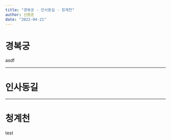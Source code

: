 ```yaml
---
title: "경복궁 - 인사동길 - 청계천"
author: 신용준
date: "2022-04-21"
---
```


# 경복궁

asdf

---

# 인사동길

<!-- <div><article-image src="/life/place/map.jpg" alt="baobab" /></div> -->

---

# 청계천

test